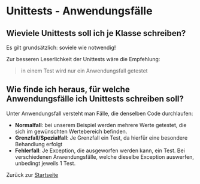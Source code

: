 # Unittests - Anwendungsfälle

## Wieviele Unittests soll ich je Klasse schreiben?

Es gilt grundsätzlich: soviele wie notwendig!

Zur besseren Leserlichkeit der Unittests wäre die Empfehlung:

> in einem Test wird nur ein Anwendungsfall getestet

## Wie finde ich heraus, für welche Anwendungsfälle ich Unittests schreiben soll?

Unter Anwendungsfall versteht man Fälle, die denselben Code durchlaufen:
- **Normalfall**: bei unserem Beispiel werden mehrere Werte getestet, die sich im gewünschten Wertebereich befinden.
- **Grenzfall/Spezialfall**: Je Grenzfall ein Test, da hierfür eine besondere Behandlung erfolgt
- **Fehlerfall**: Je Exception, die ausgeworfen werden kann, ein Test. Bei verschiedenen Anwendungsfälle, welche dieselbe Exception auswerfen, unbedingt jeweils 1 Test.

Zurück zur [Startseite](README.md)